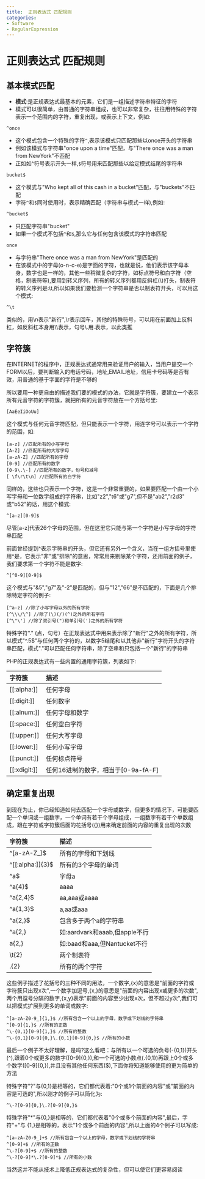 ```yaml
---
title:  正则表达式 匹配规则
categories:
- Software
- RegularExpression
---
```

#  正则表达式 匹配规则

## 基本模式匹配

- **模式**:是正规表达式最基本的元素，它们是一组描述字符串特征的字符
- 模式可以很简单，由普通的字符串组成，也可以非常复杂，往往用特殊的字符表示一个范围内的字符，重复出现，或表示上下文，例如:

```
^once
```

- 这个模式包含一个特殊的字符`^`,表示该模式只匹配那些以once开头的字符串
- 例如该模式与字符串"once upon a time"匹配，与"There once was a man from NewYork"不匹配
- 正如如^符号表示开头一样,`$`符号用来匹配那些以给定模式结尾的字符串

```
bucket$
```

- 这个模式与"Who kept all of this cash in a bucket"匹配，与"buckets"不匹配
- 字符`^`和`$`同时使用时，表示精确匹配（字符串与模式一样),例如:

```
^bucket$
```

- 只匹配字符串"bucket"
- 如果一个模式不包括`^`和`$`,那么它与任何包含该模式的字符串匹配

```
once
```

- 与字符串"There once was a man from NewYork"是匹配的
- 在该模式中的字母(o-n-c-e)是字面的字符，也就是说，他们表示该字母本身，数字也是一样的，其他一些稍微复杂的字符，如标点符号和白字符（空格，制表符等),要用到转义序列，所有的转义序列都用反斜杠(\\)打头，制表符的转义序列是:\t,所以如果我们要检测一个字符串是否以制表符开头，可以用这个模式:

```
^\t
```

类似的，用\n表示"新行",\r表示回车，其他的特殊符号，可以用在前面加上反斜杠，如反斜杠本身用\\\表示，句号\\.用\.表示，以此类推

## 字符簇

在INTERNET的程序中，正规表达式通常用来验证用户的输入，当用户提交一个FORM以后，要判断输入的电话号码，地址,EMAIL地址，信用卡号码等是否有效，用普通的基于字面的字符是不够的

所以要用一种更自由的描述我们要的模式的办法，它就是字符簇，要建立一个表示所有元音字符的字符簇，就把所有的元音字符放在一个方括号里:

```
[AaEeIiOoUu]
```

这个模式与任何元音字符匹配，但只能表示一个字符，用连字号可以表示一个字符的范围，如:

```
[a-z] //匹配所有的小写字母
[A-Z] //匹配所有的大写字母
[a-zA-Z] //匹配所有的字母
[0-9] //匹配所有的数字
[0-9\.\-] //匹配所有的数字，句号和减号
[ \f\r\t\n] //匹配所有的白字符
```

同样的，这些也只表示一个字符，这是一个非常重要的，如果要匹配一个由一个小写字母和一位数字组成的字符串，比如"z2","t6"或"g7",但不是"ab2","r2d3" 或"b52"的话，用这个模式:

```
^[a-z][0-9]$
```

尽管[a-z]代表26个字母的范围，但在这里它只能与第一个字符是小写字母的字符串匹配

前面曾经提到\^表示字符串的开头，但它还有另外一个含义，当在一组方括号里使用^是，它表示"非"或"排除"的意思，常常用来剔除某个字符，还用前面的例子，我们要求第一个字符不能是数字:

```
^[^0-9][0-9]$
```

这个模式与"&5","g7"及"-2"是匹配的，但与"12","66"是不匹配的，下面是几个排除特定字符的例子:

```
[^a-z] //除了小写字母以外的所有字符
[^\\\/\^] //除了(\)(/)(^)之外的所有字符
[^\"\'] //除了双引号(")和单引号(')之外的所有字符
```

特殊字符"." (点，句号）在正规表达式中用来表示除了"新行"之外的所有字符，所以模式"^.5$"与任何两个字符的，以数字5结尾和以其他非"新行"字符开头的字符串匹配，模式"."可以匹配任何字符串，除了空串和只包括一个"新行"的字符串

PHP的正规表达式有一些内置的通用字符簇，列表如下:

| 字符簇       | 描述                                |
| :----------- | :---------------------------------- |
| [[:alpha:]]  | 任何字母                            |
| [[:digit:]]  | 任何数字                            |
| [[:alnum:]]  | 任何字母和数字                      |
| [[:space:]]  | 任何空白字符                        |
| [[:upper:]]  | 任何大写字母                        |
| [[:lower:]]  | 任何小写字母                        |
| [[:punct:]]  | 任何标点符号                        |
| [[:xdigit:]] | 任何16进制的数字，相当于[0-9a-fA-F] |

## 确定重复出现

到现在为止，你已经知道如何去匹配一个字母或数字，但更多的情况下，可能要匹配一个单词或一组数字，一个单词有若干个字母组成，一组数字有若干个单数组成，跟在字符或字符簇后面的花括号({})用来确定前面的内容的重复出现的次数

| 字符簇           | 描述                            |
| :--------------- | :------------------------------ |
| ^[a-zA-Z_]$      | 所有的字母和下划线              |
| ^[[:alpha:]]{3}$ | 所有的3个字母的单词             |
| ^a$              | 字母a                           |
| ^a{4}$           | aaaa                            |
| ^a{2,4}$         | aa,aaa或aaaa                    |
| ^a{1,3}$         | a,aa或aaa                       |
| ^a{2,}$          | 包含多于两个a的字符串           |
| ^a{2,}           | 如:aardvark和aaab,但apple不行 |
| a{2,}            | 如:baad和aaa,但Nantucket不行  |
| \t{2}            | 两个制表符                      |
| .{2}             | 所有的两个字符                  |

这些例子描述了花括号的三种不同的用法，一个数字,{x}的意思是"前面的字符或字符簇只出现x次",一个数字加逗号,{x,}的意思是"前面的内容出现x或更多的次数",两个用逗号分隔的数字,{x,y}表示"前面的内容至少出现x次，但不超过y次",我们可以把模式扩展到更多的单词或数字:

```
^[a-zA-Z0-9_]{1,}$ //所有包含一个以上的字母，数字或下划线的字符串
^[0-9]{1,}$ //所有的正数
^\-{0,1}[0-9]{1,}$ //所有的整数
^\-{0,1}[0-9]{0,}\.{0,1}[0-9]{0,}$ //所有的小数
```

最后一个例子不太好理解，是吗?这么看吧：与所有以一个可选的负号(\-{0,1})开头(^),跟着0个或更多的数字([0-9]{0,}),和一个可选的小数点(\.{0,1})再跟上0个或多个数字([0-9]{0,}),并且没有其他任何东西($),下面你将知道能够使用的更为简单的方法

特殊字符"?"与{0,1}是相等的，它们都代表着:"0个或1个前面的内容"或"前面的内容是可选的",所以刚才的例子可以简化为:

```
^\-?[0-9]{0,}\.?[0-9]{0,}$
```

特殊字符"*"与{0,}是相等的，它们都代表着"0个或多个前面的内容",最后，字符"+"与 {1,}是相等的，表示"1个或多个前面的内容",所以上面的4个例子可以写成:

```
^[a-zA-Z0-9_]+$ //所有包含一个以上的字母，数字或下划线的字符串
^[0-9]+$ //所有的正数
^\-?[0-9]+$ //所有的整数
^\-?[0-9]*\.?[0-9]*$ //所有的小数
```

当然这并不能从技术上降低正规表达式的复杂性，但可以使它们更容易阅读